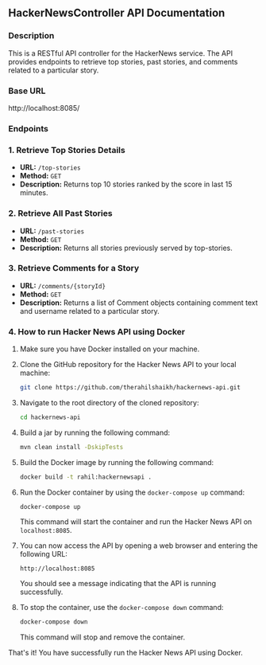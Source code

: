 ## HackerNewsController API Documentation

### Description

This is a RESTful API controller for the HackerNews service. The API provides endpoints to retrieve top stories, past stories, and comments related to a particular story.

### Base URL

http://localhost:8085/

### Endpoints

### 1. Retrieve Top Stories Details

* **URL:** `/top-stories`
* **Method:** `GET`
* **Description:** Returns top 10 stories ranked by the score in last 15 minutes.


### 2. Retrieve All Past Stories

* **URL:** `/past-stories`
* **Method:** `GET`
* **Description:** Returns all stories previously served by top-stories.


### 3. Retrieve Comments for a Story

* **URL:** `/comments/{storyId}`
* **Method:** `GET`
* **Description:** Returns a list of Comment objects containing comment text and username related to a particular story.



### 4. How to run Hacker News API using Docker


1. Make sure you have Docker installed on your machine. 
2. Clone the GitHub repository for the Hacker News API to your local machine:

    ```bash
    git clone https://github.com/therahilshaikh/hackernews-api.git
    ```

3. Navigate to the root directory of the cloned repository:

    ```bash
    cd hackernews-api
    ```


4. Build a jar by running the following command:

    ```bash
    mvn clean install -DskipTests
    ```


4. Build the Docker image by running the following command:

    ```bash
    docker build -t rahil:hackernewsapi .
    ```

5. Run the Docker container by using the `docker-compose up` command:

    ```bash
    docker-compose up
    ```

    This command will start the container and run the Hacker News API on `localhost:8085`.

6. You can now access the API by opening a web browser and entering the following URL:

    ```arduino
    http://localhost:8085
    ```

    You should see a message indicating that the API is running successfully.

7. To stop the container, use the `docker-compose down` command:

    ```bash
    docker-compose down
    ```

    This command will stop and remove the container.

That's it! You have successfully run the Hacker News API using Docker.
